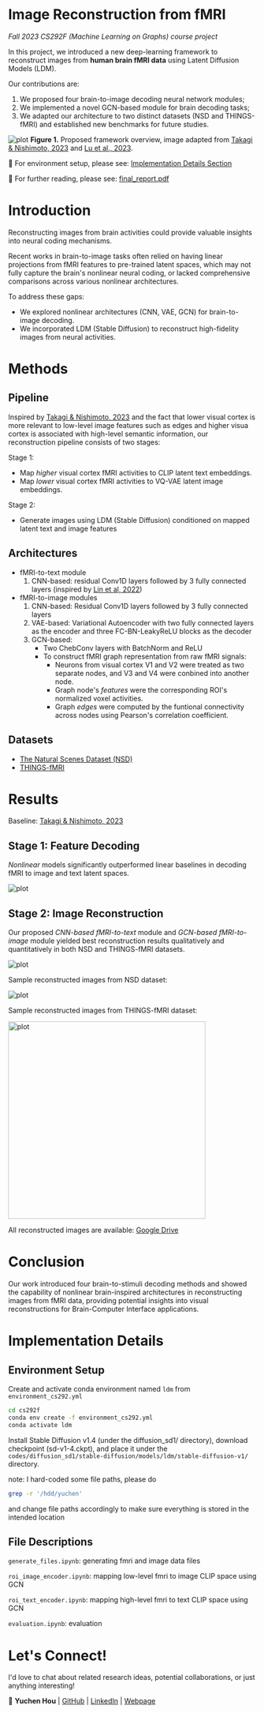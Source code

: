 # Image Reconstruction from fMRI

*Fall 2023 CS292F (Machine Learning on Graphs) course project*

In this project, we introduced a new deep-learning framework to reconstruct images from **human brain fMRI data** using Latent Diffusion Models (LDM). 

Our contributions are:

1. We proposed four brain-to-image decoding neural network modules; 
2. We implemented a novel GCN-based module for brain decoding tasks;
2. We adapted our architecture to two distinct datasets (NSD and THINGS-fMRI) and established new benchmarks for future studies. 


![plot](/figures/model_overview.png)
**Figure 1.** Proposed framework overview, image adapted from [Takagi & Nishimoto, 2023](https://openaccess.thecvf.com/content/CVPR2023/papers/Takagi_High-Resolution_Image_Reconstruction_With_Latent_Diffusion_Models_From_Human_Brain_CVPR_2023_paper.pdf) and [Lu et al., 2023](https://dl.acm.org/doi/10.1145/3581783.3613832).

:link: For environment setup, please see: [Implementation Details Section](#implementation-details)

:bookmark_tabs: For further reading, please see: [final_report.pdf](/final_report.pdf)

# Introduction
Reconstructing images from brain activities could provide valuable insights into neural coding mechanisms. 

Recent works in brain-to-image tasks often relied on having linear projections from fMRI features to pre-trained latent spaces, which may not fully capture the brain's nonlinear neural coding, or lacked comprehensive comparisons across various nonlinear architectures.

To address these gaps:
- We explored nonlinear architectures (CNN, VAE, GCN) for brain-to-image decoding.
- We incorporated LDM (Stable Diffusion) to reconstruct high-fidelity images from neural activities.

# Methods
## Pipeline
Inspired by [Takagi & Nishimoto, 2023](https://openaccess.thecvf.com/content/CVPR2023/papers/Takagi_High-Resolution_Image_Reconstruction_With_Latent_Diffusion_Models_From_Human_Brain_CVPR_2023_paper.pdf) and the fact that lower visual cortex is more relevant to low-level image features such as edges and higher visua cortex is associated with high-level semantic information, our reconstruction pipeline consists of two stages:

Stage 1:
- Map *higher* visual cortex fMRI activities to CLIP latent text embeddings.
- Map *lower* visual cortex fMRI activities to VQ-VAE latent image embeddings.

Stage 2:
- Generate images using LDM (Stable Diffusion) conditioned on mapped latent text and image features

## Architectures
- fMRI-to-text module
    1. CNN-based: residual Conv1D layers followed by 3 fully connected layers (inspired by [Lin et al, 2022](https://proceedings.neurips.cc/paper_files/paper/2022/file/bee5125b773414d3d6eeb4334fbc5453-Paper-Conference.pdf))
- fMRI-to-image modules 
    1. CNN-based: Residual Conv1D layers followed by 3 fully connected layers
    2. VAE-based: Variational Autoencoder with two fully connected layers as the encoder and three FC-BN-LeakyReLU blocks as the decoder
    3. GCN-based: 
        - Two ChebConv layers with BatchNorm and ReLU
        - To construct fMRI graph representation from raw fMRI signals:
            - Neurons from visual cortex V1 and V2 were treated as two separate nodes, and V3 and V4 were conbined into another node.
            - Graph node's *features* were the corresponding ROI's normalized voxel activities.
            - Graph *edges* were computed by the funtional connectivity across nodes using Pearson's correlation coefficient.

## Datasets
- [The Natural Scenes Dataset (NSD)](https://naturalscenesdataset.org/)
- [THINGS-fMRI](https://openneuro.org/datasets/ds004192/versions/1.0.7)

# Results

Baseline: [Takagi & Nishimoto, 2023](https://openaccess.thecvf.com/content/CVPR2023/papers/Takagi_High-Resolution_Image_Reconstruction_With_Latent_Diffusion_Models_From_Human_Brain_CVPR_2023_paper.pdf)

## Stage 1: Feature Decoding
*Nonlinear* models significantly outperformed linear baselines in decoding fMRI to image and text latent spaces.

![plot](/figures/Table3.jpg)

## Stage 2: Image Reconstruction
Our proposed *CNN-based fMRI-to-text* module and *GCN-based fMRI-to-image* module yielded best reconstruction results qualitatively and quantitatively in both NSD and THINGS-fMRI datasets.

![plot](/figures/Table4.jpg)

Sample reconstructed images from NSD dataset:

![plot](/figures/NSD.png)

Sample reconstructed images from THINGS-fMRI dataset:

<img src="figures/things.png" alt="plot" width="400"/>

All reconstructed images are available: [Google Drive](https://drive.google.com/drive/folders/13K7H1X_cuCKwYBZGEG3xxEtBNYyuUJcM?usp=drive_link)


# Conclusion
Our work introduced four brain-to-stimuli decoding methods and showed the capability of nonlinear brain-inspired architectures in reconstructing images from fMRI data, providing potential insights into visual reconstructions for Brain-Computer Interface applications.


# Implementation Details
## Environment Setup
Create and activate conda environment named ```ldm``` from ```environment_cs292.yml```
```sh
cd cs292f
conda env create -f environment_cs292.yml
conda activate ldm
```

Install Stable Diffusion v1.4 (under the diffusion_sd1/ directory), download checkpoint (sd-v1-4.ckpt), and place it under the ```codes/diffusion_sd1/stable-diffusion/models/ldm/stable-diffusion-v1/``` directory.


note: I hard-coded some file paths, please do 
```sh
grep -r '/hdd/yuchen'
```
and change file paths accordingly to make sure everything is stored in the intended location

## File Descriptions

```generate_files.ipynb```: generating fmri and image data files

```roi_image_encoder.ipynb```: mapping low-level fmri to image CLIP space using GCN

```roi_text_encoder.ipynb```: mapping high-level fmri to text CLIP space using GCN

```evaluation.ipynb```: evaluation

# Let's Connect!
I'd love to chat about related research ideas, potential collaborations, or just anything interesting!


:e-mail: **Yuchen Hou** |  [GitHub](https://github.com/subawocit) | [LinkedIn](https://www.linkedin.com/in/yuchen-hou-b95083205/) | [Webpage](https://bionicvisionlab.org/people/hou_yuchen/)
